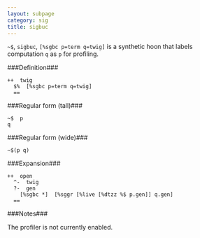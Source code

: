 ```yaml
---
layout: subpage
category: sig
title: sigbuc
---
```


`~$`, `sigbuc`, `[%sgbc p=term q=twig]` is a synthetic hoon that
labels computation `q` as `p` for profiling.

###Definition###

    ++  twig  
      $%  [%sgbc p=term q=twig]
      ==

###Regular form (tall)###

    ~$  p
    q

###Regular form (wide)###

    ~$(p q)

###Expansion###
    
    ++  open
      ^-  twig
      ?-  gen
        [%sgbc *]  [%sggr [%live [%dtzz %$ p.gen]] q.gen]
      ==

###Notes###

The profiler is not currently enabled.
